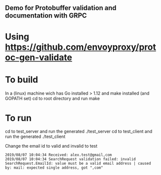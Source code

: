
## Demo for Protobuffer validation and documentation with GRPC

# Using https://github.com/envoyproxy/protoc-gen-validate



# To build
In a (linux) machine wich has Go installed > 1.12 and make installed (and GOPATH set)
cd to root directory and run make

# To run
cd to test_server and run the generated ./test_server
cd to test_client and run the generated ./test_client

Change the email id to valid and invalid to test

```
2019/08/07 10:04:34 Received: alex.test@gmail,com
2019/08/07 10:04:34 SearchRequest validation failed: invalid SearchRequest.EmailId: value must be a valid email address | caused by: mail: expected single address, got ",com"
```
